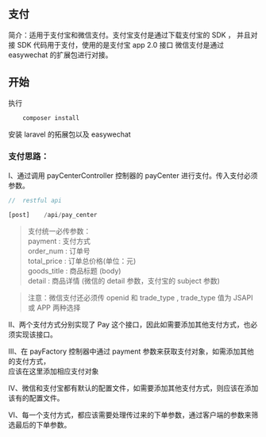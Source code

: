 ##  支付

简介：适用于支付宝和微信支付。支付宝支付是通过下载支付宝的 SDK ，
并且对接 SDK 代码用于支付，使用的是支付宝 app 2.0 接口
微信支付是通过 easywechat 的扩展包进行对接。

## 开始
执行 
```php
    composer install
```
安装 laravel 的拓展包以及 easywechat


### 支付思路：

Ⅰ、通过调用 payCenterController 控制器的 payCenter 进行支付。传入支付必须参数。

```php
//  restful api

[post]    /api/pay_center
```

> 支付统一必传参数：   
> payment : 支付方式    
> order_num : 订单号   
> total_price : 订单总价格(单位：元)  
> goods_title : 商品标题 (body)   
> detail : 商品详情 (微信的 detail 参数，支付宝的 subject 参数) 

> 注意：微信支付还必须传 openid 和 trade_type , trade_type 值为 JSAPI 或 APP 两种选择

Ⅱ、两个支付方式分别实现了 Pay 这个接口，因此如需要添加其他支付方式，也必须实现该接口。

Ⅲ、在 payFactory 控制器中通过 payment 参数来获取支付对象，如需添加其他的支付方式，    
应该在这里添加相应支付对象

Ⅳ、微信和支付宝都有默认的配置文件，如需要添加其他支付方式，则应该在添加该有的配置文件。

Ⅵ、每一个支付方式，都应该需要处理传过来的下单参数，通过客户端的参数来筛选最后的下单参数。



